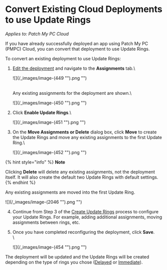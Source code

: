 # Convert Existing Cloud Deployments to use Update Rings

_Applies to: Patch My PC Cloud_

If you have already successfully deployed an app using Patch My PC (PMPC) Cloud, you can convert that deployment to use Update Rings.

To convert an existing deployment to use Update Rings:

1.  [Edit the deployment](../manage-cloud-deployments/edit-a-cloud-deployment.md) and navigate to the **Assignments** tab.\


    ![](/_images/image-(449 "").png "")

    \
    Any existing assignments for the deployment are shown.\


    ![](/_images/image-(450 "").png "")
2.  Click **Enable Update Rings**.\


    ![](/_images/image-(451 "").png "")
3.  On the **Move Assignments or Delete** dialog box, click **Move** to create the Update Rings and move any existing assignments to the first Update Ring.\


    ![](/_images/image-(452 "").png "")

{% hint style="info" %}
**Note**

Clicking **Delete** will delete any existing assignments, not the deployment itself. It will also create the default two Update Rings with default settings.
{% endhint %}

Any existing assignments are moved into the first Update Ring.

![](/_images/image-(2046 "").png "")

4. Continue from Step 3 of the [Create Update Rings](create-update-rings-in-cloud.md) process to configure your Update Rings. For example, adding additional assignments, moving assignments between rings, etc.
5.  Once you have completed reconfiguring the deployment, click **Save**.\
    \


    ![](/_images/image-(454 "").png "")

The deployment will be updated and the Update Rings will be created depending on the type of rings you chose ([Delayed](how-cloud-update-rings-are-created.md#delayed-update-rings) or [Immediate](how-cloud-update-rings-are-created.md#immediate-update-rings)).
